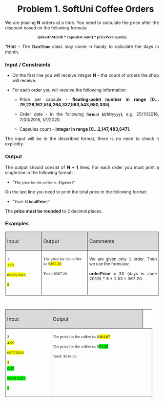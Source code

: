 <H1 CLASS="western" ALIGN=CENTER STYLE="margin-left: 0.25in"><A NAME="_GoBack"></A>
Problem <SPAN LANG="bg-BG">1</SPAN>. SoftUni Coffee Orders</H1>
<P ALIGN=JUSTIFY STYLE="margin-top: 0.06in">We are placing <B>N</B>
orders at a time. You need to calculate the price after the discount
based on the following formula:</P>
<P ALIGN=CENTER STYLE="margin-top: 0.06in"><FONT FACE="Consolas, serif"><B><FONT SIZE=2>((daysInMonth
* capsulesCount) * pricePerCapsule)</FONT></B></FONT></P>
<P ALIGN=JUSTIFY STYLE="margin-top: 0.06in">*<B>Hint</B> – The
<FONT FACE="Consolas, serif"><B>DateTime</B></FONT> class may come in
handy to calculate the days in month.</P>
<H3 CLASS="western">Input / Constraints</H3>
<UL>
	<LI><P ALIGN=JUSTIFY STYLE="margin-top: 0.06in">On the first line
	you will receive integer <B>N</B> – the count of orders the shop
	will receive.</P>
	<LI><P ALIGN=JUSTIFY STYLE="margin-top: 0.06in">For each order you
	will receive the following information:</P>
	<UL>
		<LI><P ALIGN=JUSTIFY STYLE="margin-top: 0.06in">Price per capsule -
		<B>floating-point number in range
		[0…79,228,162,514,264,337,593,543,950,335]</B>.</P>
		<LI><P ALIGN=JUSTIFY STYLE="margin-top: 0.06in">Order date - in the
		following <FONT FACE="Consolas, serif"><B>format {d/M/yyyy}</B></FONT>,
		e.g. 25/11/2016, 7/03/2016, 1/1/2020.</P>
		<LI><P ALIGN=JUSTIFY STYLE="margin-top: 0.06in">Capsules count -
		<B>integer in range [0…2,147,483,647]</B>.</P>
	</UL>
</UL>
<P ALIGN=JUSTIFY STYLE="margin-top: 0.06in">The input will be in the
described format, there is no need to check it explicitly.</P>
<H3 CLASS="western" ALIGN=JUSTIFY>Output</H3>
<P ALIGN=JUSTIFY STYLE="margin-top: 0.06in">The output should consist
of <B>N + 1</B> lines. For each order you must print a single line in
the following format:</P>
<UL>
	<LI><P ALIGN=JUSTIFY STYLE="margin-top: 0.06in">“<FONT FACE="Consolas, serif"><FONT SIZE=2 STYLE="font-size: 10pt">The
	price for the coffee is: ${</FONT></FONT><FONT FACE="Consolas, serif"><FONT SIZE=2 STYLE="font-size: 10pt"><B>price</B></FONT></FONT><FONT FACE="Consolas, serif"><FONT SIZE=2 STYLE="font-size: 10pt">}”</FONT></FONT></P>
</UL>
<P ALIGN=JUSTIFY STYLE="margin-top: 0.06in">On the last line you need
to print the total price in the following format:</P>
<UL>
	<LI><P ALIGN=JUSTIFY STYLE="margin-top: 0.06in"> “<FONT FACE="Consolas, serif"><FONT SIZE=2 STYLE="font-size: 10pt">Total:
	${</FONT></FONT><FONT FACE="Consolas, serif"><B>totalP</B></FONT><FONT FACE="Consolas, serif"><FONT SIZE=2 STYLE="font-size: 10pt"><B>rice</B></FONT></FONT><FONT FACE="Consolas, serif"><FONT SIZE=2 STYLE="font-size: 10pt">}”</FONT></FONT></P>
</UL>
<P ALIGN=JUSTIFY STYLE="margin-top: 0.06in">The <B>price must be
rounded</B> to 2 decimal places. 
</P>
<H3 CLASS="western">Examples</H3>
<TABLE WIDTH=678 CELLPADDING=4 CELLSPACING=0>
	<COL WIDTH=137>
	<COL WIDTH=198>
	<COL WIDTH=317>
	<TR VALIGN=TOP>
		<TD WIDTH=137 BGCOLOR="#d9d9d9" STYLE="border: 1px solid #00000a; padding-top: 0.04in; padding-bottom: 0.04in; padding-left: 0.06in; padding-right: 0.06in">
			<P ALIGN=JUSTIFY><FONT SIZE=3>Input</FONT></P>
		</TD>
		<TD WIDTH=198 BGCOLOR="#d9d9d9" STYLE="border: 1px solid #00000a; padding-top: 0.04in; padding-bottom: 0.04in; padding-left: 0.06in; padding-right: 0.06in">
			<P ALIGN=JUSTIFY><FONT SIZE=3>Output</FONT></P>
		</TD>
		<TD WIDTH=317 BGCOLOR="#d9d9d9" STYLE="border: 1px solid #00000a; padding-top: 0.04in; padding-bottom: 0.04in; padding-left: 0.06in; padding-right: 0.06in">
			<P ALIGN=JUSTIFY><FONT SIZE=3>Comments</FONT></P>
		</TD>
	</TR>
	<TR VALIGN=TOP>
		<TD WIDTH=137 STYLE="border: 1px solid #00000a; padding-top: 0.04in; padding-bottom: 0.04in; padding-left: 0.06in; padding-right: 0.06in">
			<P ALIGN=JUSTIFY STYLE="margin-bottom: 0in"><FONT FACE="Consolas, serif"><FONT SIZE=2 STYLE="font-size: 10pt">1</FONT></FONT></P>
			<P ALIGN=JUSTIFY STYLE="margin-top: 0.04in; margin-bottom: 0in"><FONT FACE="Consolas, serif"><FONT SIZE=2 STYLE="font-size: 10pt"><SPAN STYLE="background: #ffff00">1.53</SPAN></FONT></FONT></P>
			<P ALIGN=JUSTIFY STYLE="margin-bottom: 0in"><FONT FACE="Consolas, serif"><FONT SIZE=2 STYLE="font-size: 10pt"><SPAN STYLE="background: #ffff00">06/06/2016</SPAN></FONT></FONT></P>
			<P ALIGN=JUSTIFY><FONT FACE="Consolas, serif"><FONT SIZE=2 STYLE="font-size: 10pt"><SPAN STYLE="background: #ffff00">8</SPAN></FONT></FONT></P>
		</TD>
		<TD WIDTH=198 STYLE="border: 1px solid #00000a; padding-top: 0.04in; padding-bottom: 0.04in; padding-left: 0.06in; padding-right: 0.06in">
			<P STYLE="margin-bottom: 0in"><FONT FACE="Consolas, serif"><FONT SIZE=2 STYLE="font-size: 10pt">The
			price for the coffee is: $</FONT></FONT><FONT FACE="Consolas, serif"><FONT SIZE=2 STYLE="font-size: 10pt"><SPAN STYLE="background: #ffff00">367.20</SPAN></FONT></FONT></P>
			<P><FONT FACE="Consolas, serif"><FONT SIZE=2 STYLE="font-size: 10pt">Total:
			$367.20</FONT></FONT></P>
		</TD>
		<TD WIDTH=317 STYLE="border: 1px solid #00000a; padding-top: 0.04in; padding-bottom: 0.04in; padding-left: 0.06in; padding-right: 0.06in">
			<P ALIGN=JUSTIFY STYLE="margin-bottom: 0in"><FONT SIZE=2 STYLE="font-size: 10pt">We
			are given only 1 order. Then we  use the formulas:</FONT></P>
			<P ALIGN=JUSTIFY STYLE="margin-bottom: 0in"><FONT SIZE=2 STYLE="font-size: 10pt"><B>orderPrice</B></FONT><FONT SIZE=2 STYLE="font-size: 10pt">
			= 30 (days in June 2016) * 8 * 1.53 = 367.20</FONT></P>
			<P ALIGN=JUSTIFY STYLE="margin-top: 0.06in"><BR>
			</P>
		</TD>
	</TR>
</TABLE>
<P STYLE="margin-bottom: 0in; line-height: 100%"><BR>
</P>
<TABLE WIDTH=473 CELLPADDING=4 CELLSPACING=0>
	<COL WIDTH=137>
	<COL WIDTH=287>
	<COL WIDTH=24>
	<TR VALIGN=TOP>
		<TD WIDTH=137 BGCOLOR="#d9d9d9" STYLE="border: 1px solid #00000a; padding-top: 0.04in; padding-bottom: 0.04in; padding-left: 0.06in; padding-right: 0.06in">
			<P ALIGN=JUSTIFY><FONT SIZE=3>Input</FONT></P>
		</TD>
		<TD WIDTH=287 BGCOLOR="#d9d9d9" STYLE="border: 1px solid #00000a; padding-top: 0.04in; padding-bottom: 0.04in; padding-left: 0.06in; padding-right: 0.06in">
			<P ALIGN=JUSTIFY><FONT SIZE=3>Output</FONT></P>
		</TD>
		<TD WIDTH=24 BGCOLOR="#ffffff" STYLE="border-top: none; border-bottom: none; border-left: 1px solid #00000a; border-right: none; padding-top: 0in; padding-bottom: 0in; padding-left: 0.06in; padding-right: 0in">
			<P ALIGN=JUSTIFY><BR>
			</P>
		</TD>
	</TR>
	<TR VALIGN=TOP>
		<TD WIDTH=137 HEIGHT=24 STYLE="border: 1px solid #00000a; padding-top: 0.04in; padding-bottom: 0.04in; padding-left: 0.06in; padding-right: 0.06in">
			<P ALIGN=JUSTIFY STYLE="margin-bottom: 0in"><FONT FACE="Consolas, serif"><FONT SIZE=2 STYLE="font-size: 10pt">2</FONT></FONT></P>
			<P ALIGN=JUSTIFY STYLE="margin-top: 0.04in; margin-bottom: 0in"><FONT FACE="Consolas, serif"><FONT SIZE=2 STYLE="font-size: 10pt"><SPAN STYLE="background: #ffff00">4.99</SPAN></FONT></FONT></P>
			<P ALIGN=JUSTIFY STYLE="margin-bottom: 0in"><FONT FACE="Consolas, serif"><FONT SIZE=2 STYLE="font-size: 10pt"><SPAN STYLE="background: #ffff00">6/07/2016</SPAN></FONT></FONT></P>
			<P ALIGN=JUSTIFY STYLE="margin-bottom: 0in"><FONT FACE="Consolas, serif"><FONT SIZE=2 STYLE="font-size: 10pt"><SPAN STYLE="background: #ffff00">3</SPAN></FONT></FONT></P>
			<P ALIGN=JUSTIFY STYLE="margin-top: 0.04in; margin-bottom: 0in"><FONT FACE="Consolas, serif"><FONT SIZE=2 STYLE="font-size: 10pt"><SPAN STYLE="background: #00ff00">0.35</SPAN></FONT></FONT></P>
			<P ALIGN=JUSTIFY STYLE="margin-bottom: 0in"><FONT FACE="Consolas, serif"><FONT SIZE=2 STYLE="font-size: 10pt"><SPAN STYLE="background: #00ff00">03/01/2013</SPAN></FONT></FONT></P>
			<P ALIGN=JUSTIFY><FONT FACE="Consolas, serif"><FONT SIZE=2 STYLE="font-size: 10pt"><SPAN STYLE="background: #00ff00">5</SPAN></FONT></FONT></P>
		</TD>
		<TD COLSPAN=2 WIDTH=319 STYLE="border: 1px solid #00000a; padding-top: 0.04in; padding-bottom: 0.04in; padding-left: 0.06in; padding-right: 0.06in">
			<P ALIGN=JUSTIFY STYLE="margin-bottom: 0in"><A NAME="OLE_LINK3"></A><A NAME="OLE_LINK2"></A><A NAME="OLE_LINK1"></A>
			<FONT FACE="Consolas, serif"><FONT SIZE=2 STYLE="font-size: 10pt"><SPAN LANG="bg-BG">The
			price for the coffee is: $</SPAN></FONT></FONT><FONT FACE="Consolas, serif"><FONT SIZE=2 STYLE="font-size: 10pt"><SPAN STYLE="background: #ffff00">464.07</SPAN></FONT></FONT></P>
			<P ALIGN=JUSTIFY STYLE="margin-bottom: 0in"><FONT FACE="Consolas, serif"><FONT SIZE=2 STYLE="font-size: 10pt">The
			price for the coffee is: $</FONT></FONT><FONT FACE="Consolas, serif"><FONT SIZE=2 STYLE="font-size: 10pt"><SPAN STYLE="background: #00ff00">54.25</SPAN></FONT></FONT></P>
			<P ALIGN=JUSTIFY STYLE="margin-bottom: 0in"><FONT FACE="Consolas, serif"><FONT SIZE=2 STYLE="font-size: 10pt">Total:
			$518.32</FONT></FONT></P>
			<P ALIGN=JUSTIFY><BR>
			</P>
		</TD>
	</TR>
</TABLE>
